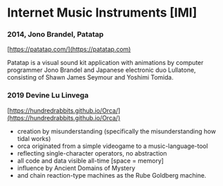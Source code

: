 # Internet Music Instruments \[IMI]

### 2014, Jono Brandel, Patatap

[https://patatap.com/](https://patatap.com)

Patatap is a visual sound kit application with animations by computer programmer Jono Brandel and Japanese electronic duo Lullatone, consisting of Shawn James Seymour and Yoshimi Tomida.

### 2019 Devine Lu Linvega

[https://hundredrabbits.github.io/Orca/](https://hundredrabbits.github.io/Orca/)

* creation by misunderstanding (specifically the misunderstanding how tidal works)
* orca originated from a simple videogame to a music-language-tool
* reflecting single-character operators, no abstraction
* all code and data visible all-time \[space = memory]
* influence by Ancient Domains of Mystery
* and chain reaction-type machines as the Rube Goldberg machine.
